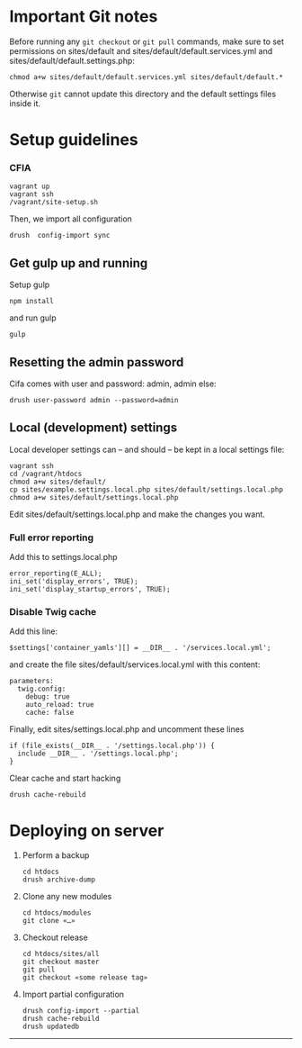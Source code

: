 Important Git notes
===================

Before running any `git checkout` or `git pull` commands, make sure to set permissions on sites/default and sites/default/default.services.yml and sites/default/default.settings.php:

```
chmod a+w sites/default/default.services.yml sites/default/default.*
```

Otherwise `git` cannot update this directory and the default settings files inside it.


Setup guidelines
================

### CFIA

```
vagrant up
vagrant ssh
/vagrant/site-setup.sh
```

Then, we import all configuration

```
drush  config-import sync
```

Get gulp up and running
-----------------------
Setup gulp

```
npm install
```

and run gulp
```
gulp
```

Resetting the admin password
----------------------------
Cifa comes with user and password: admin, admin else:

```
drush user-password admin --password=admin
```


Local (development) settings
----------------------------

Local developer settings can – and should – be kept in a local settings file:

```
vagrant ssh
cd /vagrant/htdocs
chmod a+w sites/default/
cp sites/example.settings.local.php sites/default/settings.local.php
chmod a+w sites/default/settings.local.php
```

Edit sites/default/settings.local.php and make the changes you want.

### Full error reporting

Add this to settings.local.php

```
error_reporting(E_ALL);
ini_set('display_errors', TRUE);
ini_set('display_startup_errors', TRUE);
```

### Disable Twig cache

Add this line:

```
$settings['container_yamls'][] = __DIR__ . '/services.local.yml';
```

and create the file sites/default/services.local.yml with this content:

```
parameters:
  twig.config:
    debug: true
    auto_reload: true
    cache: false
```

Finally, edit sites/settings.local.php and uncomment these lines
```
if (file_exists(__DIR__ . '/settings.local.php')) {
  include __DIR__ . '/settings.local.php';
}
```

Clear cache and start hacking
```
drush cache-rebuild
```


# Deploying on server

1. Perform a backup

    ```
    cd htdocs
    drush archive-dump
    ```

2. Clone any new modules

    ```
    cd htdocs/modules
	git clone «…»
    ```

3. Checkout release

    ```
    cd htdocs/sites/all
    git checkout master
	git pull
    git checkout «some release tag»
	```

4. Import partial configuration

    ```
    drush config-import --partial
	drush cache-rebuild
	drush updatedb
    ```

-------------------------------------------------------------------------------
